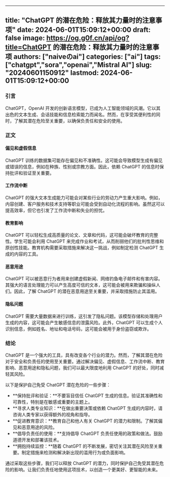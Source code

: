 
---
title: "ChatGPT 的潜在危险：释放其力量时的注意事项"
date: 2024-06-01T15:09:12+00:00
draft: false
image: https://og.g0f.cn/api/og?title=ChatGPT 的潜在危险：释放其力量时的注意事项
authors: ["naiveのai"]
categories: ["ai"]
tags: ["chatgpt","sora","openai","Mistral AI"]
slug: "20240601150912"
lastmod: 2024-06-01T15:09:12+00:00
---
### 引言

ChatGPT，OpenAI 开发的创新语言模型，已成为人工智能领域的风潮。它以其出色的文本生成、会话技能和信息检索能力而闻名。然而，在享受其便利性的同时，了解其潜在危险至关重要，以确保负责任和安全的使用。

### 正文

#### 偏见和虚假信息

ChatGPT 训练的数据集可能存在偏见和不准确性。这可能会导致模型生成有偏见或错误的信息，例如在种族、性别或宗教方面。因此，依赖 ChatGPT 的信息时保持批评和验证至关重要。

#### 工作流中断

ChatGPT 的强大文本生成能力可能会对某些行业的劳动力产生重大影响。例如，内容创建、客户服务和技术支持等职业可能会受到自动化流程的影响。虽然这可以提高效率，但它也引发了工作流中断和失业的担忧。

#### 教育影响

ChatGPT 可以轻松生成高质量的论文、文章和代码，这可能会破坏教育的完整性。学生可能会利用 ChatGPT 来完成作业和考试，从而削弱他们的批判性思维和原创性技能。教育机构需要采取措施来解决这一挑战，例如制定检测 ChatGPT 生成的内容的工具。

#### 恶意用途

ChatGPT 可以被恶意行为者用来创建虚假新闻、网络钓鱼电子邮件和有害内容。其强大的语言处理能力可以产生高度可信的文本，这可能会被用来欺骗和操纵人们。因此，了解 ChatGPT 的潜在恶意用途至关重要，并采取措施防止其滥用。

#### 隐私问题

ChatGPT 需要大量数据来进行训练，这引发了隐私问题。该模型存储和处理用户生成的内容，这可能会产生敏感信息的泄露风险。此外，ChatGPT 可以生成个人识别信息，例如姓名、地址和电话号码，这可能会被用于身份盗窃或欺诈。

### 结论

ChatGPT 是一个强大的工具，具有改变各个行业的潜力。然而，了解其潜在危险对于安全和负责任的使用至关重要。通过解决偏见、虚假信息、工作流中断、教育影响、恶意用途和隐私问题，我们可以最大限度地利用 ChatGPT 的好处，同时减轻其风险。

以下是保护自己免受 ChatGPT 潜在危险的一些步骤：

* **保持批评和验证：**不要盲目信任 ChatGPT 生成的信息。验证其准确性和可靠性，特别是在敏感或重要的主题上。
* **寻求人类专业知识：**在做出重要决策或依赖 ChatGPT 生成的内容时，请咨询人类专家以获得额外的视角和指导。
* **促进教育意识：**教育自己和他人有关 ChatGPT 的潜力和限制。了解其偏见和恶意用途的风险。
* **倡导负责任的使用：**支持倡导 ChatGPT 负责任使用的政策和做法。鼓励道德开发和部署该技术。
* **拥抱持续监控：**随着 ChatGPT 的不断发展，密切关注其潜在风险至关重要。制定措施来检测和解决新出现的滥用行为或负面影响。

通过采取这些步骤，我们可以释放 ChatGPT 的潜力，同时保护自己免受其潜在危险的影响。让我们负责任地使用这项技术，以创造一个更美好、更智能的未来。